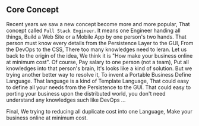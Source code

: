 ## Core Concept

Recent years we saw a new concept become more and more popular, That concept called `Full Stack Engineer`. It means one Engineer handing all things, Build a Web Site or a Mobile App by one person's two hands. That person must know every details from the Persistence Layer to the GUI, From the DevOps to the CSS, There too many knowledges need to leran. Let us back to the origin of the idea, We think it is "How make your business online at minimum cost". Of course, Pay salary to one person (not a team), Put all knowledges into that person's brain,  It's looks like a kind of solution. But we trying another better way to resolve it, To invent a Portable Business Define Language. That language is a kind of Template Language, That could easy to define all your needs from the Persistence to the GUI. That could easy to porting your business upon the distributed world, you don't need understand any knowledges such like DevOps ...

Final, We trying to reducing all duplicate cost into one Language, Make your business online at minimum cost.
